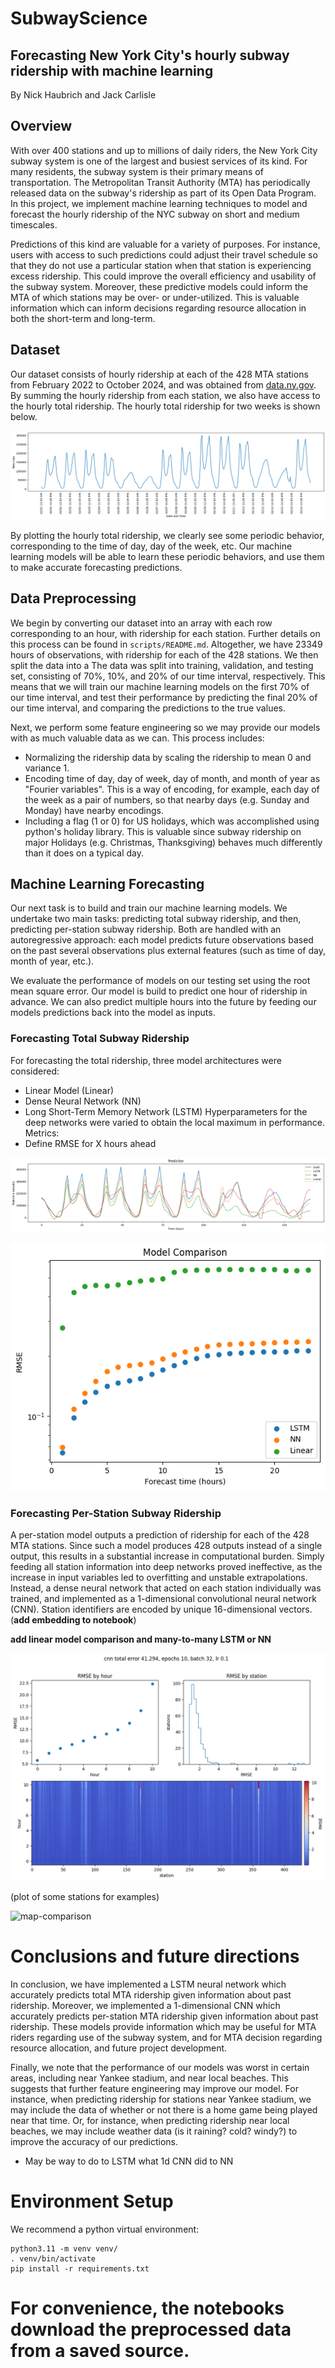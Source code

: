 # SubwayScience 

## Forecasting New York City's hourly subway ridership with machine learning

By Nick Haubrich and Jack Carlisle 



## Overview

With over 400 stations and up to millions of daily riders, the New York City subway system is one of the largest and busiest services of its kind. For many residents, the subway system is their primary means of transportation. The Metropolitan Transit Authority (MTA) has periodically released data on the subway's ridership as part of its Open Data Program. In this project, we implement machine learning techniques to model and forecast the hourly ridership of the NYC subway on short and medium timescales.

Predictions of this kind are valuable for a variety of purposes. For instance, users with access to such predictions could adjust their travel schedule so that they do not use a particular station when that station is experiencing excess ridership. This could improve the overall efficiency and usability of the subway system. Moreover, these predictive models could inform the MTA of which stations may be over- or under-utilized. This is valuable information which can inform decisions regarding resource allocation in both the short-term and long-term.

## Dataset
Our dataset consists of hourly ridership at each of the 428 MTA stations from February 2022 to October 2024, and was obtained from [data.ny.gov](https://data.ny.gov/Transportation/MTA-Subway-Hourly-Ridership-Beginning-July-2020/wujg-7c2s/about_data). By summing the hourly ridership from each station, we also have access to the hourly total ridership. The hourly total ridership for two weeks is shown below. 

![Two weeks of data](plots/2weeksofridership.png)

By plotting the hourly total ridership, we clearly see some periodic behavior, corresponding to the time of day, day of the week, etc. Our machine learning models will be able to learn these periodic behaviors, and use them to make accurate forecasting predictions.

## Data Preprocessing
We begin by converting our dataset into an array with each row corresponding to an hour, with ridership for each station. Further details on this process can be found in `scripts/README.md`. Altogether, we have 23349 hours of observations, with ridership for each of the 428 stations. We then split the data into a The data was split into training, validation, and testing set, consisting of 70%, 10%, and 20% of our time interval, respectively. This means that we will train our machine learning models on the first 70% of our time interval, and test their performance by predicting the final 20% of our time interval, and comparing the predictions to the true values.

Next, we perform some feature engineering so we may provide our models with as much valuable data as we can. This process includes:
- Normalizing the ridership data by scaling the ridership to mean 0 and variance 1.
- Encoding time of day, day of week, day of month, and month of year as "Fourier variables". This is a way of encoding, for example, each day of the week as a pair of numbers, so that nearby days (e.g. Sunday and Monday) have nearby encodings.
- Including a flag (1 or 0) for US holidays, which was accomplished using python's holiday library. This is valuable since subway ridership on major Holidays (e.g. Christmas, Thanksgiving) behaves much differently than it does on a typical day. 

## Machine Learning Forecasting
Our next task is to build and train our machine learning models. We undertake two main tasks: predicting total subway ridership, and then, predicting per-station subway ridership. Both are handled with an autoregressive approach: each model predicts future observations based on the past several observations plus external features (such as time of day, month of year, etc.).

We evaluate the performance of models on our testing set using the root mean square error. Our model is build to predict one hour of ridership in advance. We can also predict multiple hours into the future by feeding our models predictions back into the model as inputs.

### Forecasting Total Subway Ridership
For forecasting the total ridership, three model architectures were considered:
 - Linear Model (Linear)
 - Dense Neural Network (NN)
 - Long Short-Term Memory Network (LSTM)
Hyperparameters for the deep networks were varied to obtain the local maximum in performance.
Metrics:
 - Define RMSE for X hours ahead

![total ridership forecast comparison](plots/totalRidershipWeekComparison.png)

![total ridership RMSE comparison](plots/totalRidershipRMSEComparison.png)

### Forecasting Per-Station Subway Ridership
A per-station model outputs a prediction of ridership for each of the 428 MTA stations. Since such a model produces 428 outputs instead of a single output, this results in a substantial increase in computational burden. Simply feeding all station information into deep networks proved ineffective, as the increase in input variables led to overfitting and unstable extrapolations. Instead, a dense neural network that acted on each station individually was trained, and implemented as a 1-dimensional convolutional neural network (CNN). Station identifiers are encoded by unique 16-dimensional vectors. (**add embedding to notebook**)

**add linear model comparison and many-to-many LSTM or NN**

![multistation RMSE](plots/multistationRMSE.png)

(plot of some stations for examples)

![map-comparison](plots/mergedMTAanimation.gif)

# Conclusions and future directions

In conclusion, we have implemented a LSTM neural network which accurately predicts total MTA ridership given information about past ridership. Moreover, we implemented a 1-dimensional CNN which accurately predicts per-station MTA ridership given information about past ridership. These models provide information which may be useful for MTA riders regarding use of the subway system, and for MTA decision regarding resource allocation, and future project development. 

Finally, we note that the performance of our models was worst in certain areas, including near Yankee stadium, and near local beaches. This suggests that further feature engineering may improve our model. For instance, when predicting ridership for stations near Yankee stadium, we may include the data of whether or not there is a home game being played near that time. Or, for instance, when predicting ridership near local beaches, we may include weather data (is it raining? cold? windy?) to improve the accuracy of our predictions.

 - May be way to do to LSTM what 1d CNN did to NN

# Environment Setup
We recommend a python virtual environment:
```
python3.11 -m venv venv/
. venv/bin/activate
pip install -r requirements.txt
```
For convenience, the notebooks download the preprocessed data from a saved source.
=======
